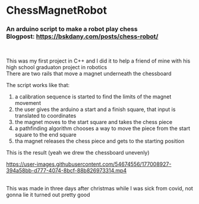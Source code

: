 # ChessMagnetRobot
### An arduino script to make a robot play chess </br> Blogpost: https://bskdany.com/posts/chess-robot/
</br>


This was my first project in C++ and I did it to help a friend of mine with his high school graduaton project in robotics</br>
There are two rails that move a magnet underneath the chessboard</br>

The script works like that:</br>
1) a calibration sequence is started to find the limits of the magnet movement</br>
2) the user gives the arduino a start and a finish square, that input is translated to coordinates</br>
3) the magnet moves to the start square and takes the chess piece</br>
4) a pathfinding algorithm chooses a way to move the piece from the start square to the end square</br>
5) tha magnet releases the chess piece and gets to the starting position</br>

This is the result (yeah we drew the chessboard unevenly)</br>






https://user-images.githubusercontent.com/54674556/177008927-394a58bb-d777-4074-8bcf-88b826973314.mp4




<br />
This was made in three days after christmas while I was sick from covid, not gonna lie it turned out pretty good
